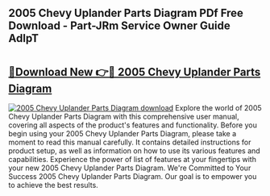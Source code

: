 ## 2005 Chevy Uplander Parts Diagram PDf Free Download - Part-JRm Service Owner Guide AdlpT

# <h2><a href="http://dfs5ufz.blite.top/?on=2005+Chevy+Uplander+Parts+Diagram">🔗Download New 👉🔴 2005 Chevy Uplander Parts Diagram</a></h2>

[![2005 Chevy Uplander Parts Diagram download](https://i.imgur.com/lujVjoI.png)](http://dfs5ufz.blite.top/?on=2005+Chevy+Uplander+Parts+Diagram)
Explore the world of 2005 Chevy Uplander Parts Diagram with this comprehensive user manual, covering all aspects of the product's features and functionality. Before you begin using your 2005 Chevy Uplander Parts Diagram, please take a moment to read this manual carefully. It contains detailed instructions for product setup, as well as information on how to use its various features and capabilities. Experience the power of list of features at your fingertips with your new 2005 Chevy Uplander Parts Diagram. We're Committed to Your Success 2005 Chevy Uplander Parts Diagram. Our goal is to empower you to achieve the best results.
